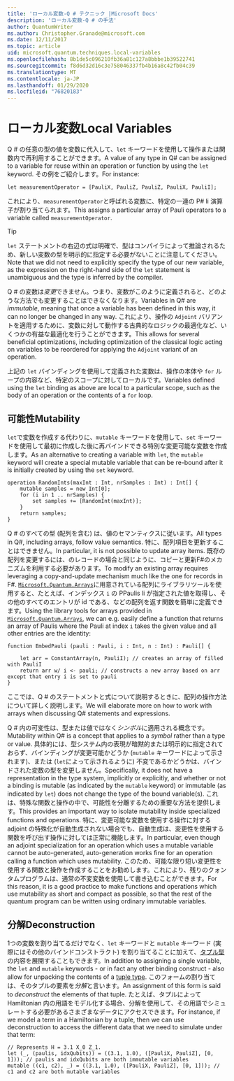 ```yaml
---
title: 'ローカル変数-Q # テクニック |Microsoft Docs'
description: 'ローカル変数-Q # の手法'
author: QuantumWriter
ms.author: Christopher.Granade@microsoft.com
ms.date: 12/11/2017
ms.topic: article
uid: microsoft.quantum.techniques.local-variables
ms.openlocfilehash: 8b1de5c096210fb36a81c127a8bbbe1b39522741
ms.sourcegitcommit: f8d6d32d16c3e758046337fb4b16a8c42fb04c39
ms.translationtype: MT
ms.contentlocale: ja-JP
ms.lasthandoff: 01/29/2020
ms.locfileid: "76820183"
---
```

# <a name="local-variables"></a><span data-ttu-id="8393e-103">ローカル変数</span><span class="sxs-lookup"><span data-stu-id="8393e-103">Local Variables</span></span> #

<span data-ttu-id="8393e-104">Q # の任意の型の値を変数に代入して、`let` キーワードを使用して操作または関数内で再利用することができます。</span><span class="sxs-lookup"><span data-stu-id="8393e-104">A value of any type in Q# can be assigned to a variable for reuse within an operation or function by using the `let` keyword.</span></span>
<span data-ttu-id="8393e-105">その例をご紹介します。</span><span class="sxs-lookup"><span data-stu-id="8393e-105">For instance:</span></span>

```qsharp
let measurementOperator = [PauliX, PauliZ, PauliZ, PauliX, PauliI];
```

<span data-ttu-id="8393e-106">これにより、`measurementOperator`と呼ばれる変数に、特定の一連の P# li 演算子が割り当てられます。</span><span class="sxs-lookup"><span data-stu-id="8393e-106">This assigns a particular array of Pauli operators to a variable called `measurementOperator`.</span></span>

> [!TIP]
> <span data-ttu-id="8393e-107">`let` ステートメントの右辺の式は明確で、型はコンパイラによって推論されるため、新しい変数の型を明示的に指定する必要がないことに注意してください。</span><span class="sxs-lookup"><span data-stu-id="8393e-107">Note that we did not need to explicitly specify the type of our new variable, as the expression on the right-hand side of the `let` statement is unambiguous and the type is inferred by the compiler.</span></span> 

<span data-ttu-id="8393e-108">Q # の変数は*変更*できません。つまり、変数がこのように定義されると、どのような方法でも変更することはできなくなります。</span><span class="sxs-lookup"><span data-stu-id="8393e-108">Variables in Q# are *immutable*, meaning that once a variable has been defined in this way, it can no longer be changed in any way.</span></span>
<span data-ttu-id="8393e-109">これにより、操作の `Adjoint` バリアントを適用するために、変数に対して動作する古典的なロジックの最適化など、いくつかの有益な最適化を行うことができます。</span><span class="sxs-lookup"><span data-stu-id="8393e-109">This allows for several beneficial optimizations, including optimization of the classical logic acting on variables to be reordered for applying the `Adjoint` variant of an operation.</span></span>

<span data-ttu-id="8393e-110">上記の `let` バインディングを使用して定義された変数は、操作の本体や `for` ループの内容など、特定のスコープに対してローカルです。</span><span class="sxs-lookup"><span data-stu-id="8393e-110">Variables defined using the `let` binding as above are local to a particular scope, such as the body of an operation or the contents of a `for` loop.</span></span>


## <a name="mutability"></a><span data-ttu-id="8393e-111">可能性</span><span class="sxs-lookup"><span data-stu-id="8393e-111">Mutability</span></span> ##

<span data-ttu-id="8393e-112">`let`で変数を作成する代わりに、`mutable` キーワードを使用して、`set` キーワードを使用して最初に作成した後に再バインドできる特別な変更可能な変数を作成します。</span><span class="sxs-lookup"><span data-stu-id="8393e-112">As an alternative to creating a variable with `let`, the `mutable` keyword will create a special mutable variable that can be re-bound after it is initially created by using the `set` keyword.</span></span>

```qsharp
operation RandomInts(maxInt : Int, nrSamples : Int) : Int[] {
    mutable samples = new Int[0];
    for (i in 1 .. nrSamples) {
        set samples += [RandomInt(maxInt)];
    }
    return samples;
}
```

<span data-ttu-id="8393e-113">Q # のすべての型 (配列を含む) は、値のセマンティクスに従います。</span><span class="sxs-lookup"><span data-stu-id="8393e-113">All types in Q#, including arrays, follow value semantics.</span></span> <span data-ttu-id="8393e-114">特に、配列項目を更新することはできません。</span><span class="sxs-lookup"><span data-stu-id="8393e-114">In particular, it is not possible to update array items.</span></span> <span data-ttu-id="8393e-115">既存の配列を変更するには、のレコードの場合と同じように、コピーと更新F#のメカニズムを利用する必要があります。</span><span class="sxs-lookup"><span data-stu-id="8393e-115">To modify an existing array requires leveraging a copy-and-update mechanism much like the one for records in F#.</span></span> <span data-ttu-id="8393e-116">[`Microsoft.Quantum.Arrays`](xref:microsoft.quantum.arrays)に用意されている配列にライブラリツールを使用すると、たとえば、インデックス `i` の PPaulis li が指定された値を取得し、その他のすべてのエントリが id である、などの配列を返す関数を簡単に定義できます。</span><span class="sxs-lookup"><span data-stu-id="8393e-116">Using the library tools for arrays provided in [`Microsoft.Quantum.Arrays`](xref:microsoft.quantum.arrays), we can e.g. easily define a function that returns an array of Paulis where the Pauli at index `i` takes the given value and all other entries are the identity:</span></span> 

```qsharp
function EmbedPauli (pauli : Pauli, i : Int, n : Int) : Pauli[] {
    
    let arr = ConstantArray(n, PauliI); // creates an array of filled with PauliI
    return arr w/ i <- pauli; // constructs a new array based on arr except that entry i is set to pauli
}
```

<span data-ttu-id="8393e-117">ここでは、Q # のステートメントと式について説明するときに、配列の操作方法について詳しく説明します。</span><span class="sxs-lookup"><span data-stu-id="8393e-117">We will elaborate more on how to work with arrays when discussing Q# statements and expressions.</span></span> 

<span data-ttu-id="8393e-118">Q # 内の可変性は、型または値ではなく*シンボル*に適用される概念です。</span><span class="sxs-lookup"><span data-stu-id="8393e-118">Mutability within Q# is a concept that applies to a *symbol* rather than a type or value.</span></span> <span data-ttu-id="8393e-119">具体的には、型システム内の表現が暗黙的または明示的に指定されておらず、バインディングが変更可能かどうか (`mutable` キーワードによって示されます)、または (`let`によって示されるように) 不変であるかどうかは、バインドされた変数の型を変更しません。</span><span class="sxs-lookup"><span data-stu-id="8393e-119">Specifically, it does not have a representation in the type system, implicitly or explicitly, and whether or not a binding is mutable (as indicated by the `mutable` keyword) or immutable (as indicated by `let`) does not change the type of the bound variable(s).</span></span> <span data-ttu-id="8393e-120">これは、特殊な関数と操作の中で、可能性を分離するための重要な方法を提供します。</span><span class="sxs-lookup"><span data-stu-id="8393e-120">This provides an important way to isolate mutability inside specialized functions and operations.</span></span>
<span data-ttu-id="8393e-121">特に、変更可能な変数を使用する操作に対する adjoint の特殊化が自動生成されない場合でも、自動生成は、変更性を使用する関数を呼び出す操作に対しては正常に機能します。</span><span class="sxs-lookup"><span data-stu-id="8393e-121">In particular, even though an adjoint specialization for an operation which uses a mutable variable cannot be auto-generated, auto-generation works fine for an operation calling a function which uses mutability.</span></span>
<span data-ttu-id="8393e-122">このため、可能な限り短い変更性を使用する関数と操作を作成することをお勧めします。これにより、残りのクォンタムプログラムは、通常の不変変数を使用して書き込むことができます。</span><span class="sxs-lookup"><span data-stu-id="8393e-122">For this reason, it is a good practice to make functions and operations which use mutability as short and compact as possible, so that the rest of the quantum program can be written using ordinary immutable variables.</span></span>


## <a name="deconstruction"></a><span data-ttu-id="8393e-123">分解</span><span class="sxs-lookup"><span data-stu-id="8393e-123">Deconstruction</span></span> ##

<span data-ttu-id="8393e-124">1つの変数を割り当てるだけでなく、`let` キーワードと `mutable` キーワード (実際にはその他のバインドコンストラクト) を割り当てることに加えて、[タプル型](xref:microsoft.quantum.language.type-model#tuple-types)の内容を展開することもできます。</span><span class="sxs-lookup"><span data-stu-id="8393e-124">In addition to assigning a single variable, the `let` and `mutable` keywords - or in fact any other binding construct - also allow for unpacking the contents of a [tuple type](xref:microsoft.quantum.language.type-model#tuple-types).</span></span>
<span data-ttu-id="8393e-125">このフォームの割り当ては、そのタプルの要素を*分解*と言います。</span><span class="sxs-lookup"><span data-stu-id="8393e-125">An assignment of this form is said to *deconstruct* the elements of that tuple.</span></span>
<span data-ttu-id="8393e-126">たとえば、タプルによって Hamiltonian 内の用語をモデル化する場合、分解を使用して、その用語でシミュレートする必要があるさまざまなデータにアクセスできます。</span><span class="sxs-lookup"><span data-stu-id="8393e-126">For instance, if we model a term in a Hamiltonian by a tuple, then we can use deconstruction to access the different data that we need to simulate under that term:</span></span>

```qsharp
// Represents H = 3.1 X_0 Z_1.
let (_, (paulis, idxQubits)) = ((3.1, 1.0), ([PauliX, PauliZ], [0, 1])); // paulis and idxQubits are both immutable variables
mutable ((c1, c2), _) = ((3.1, 1.0), ([PauliX, PauliZ], [0, 1])); // c1 and c2 are both mutable variables
```


